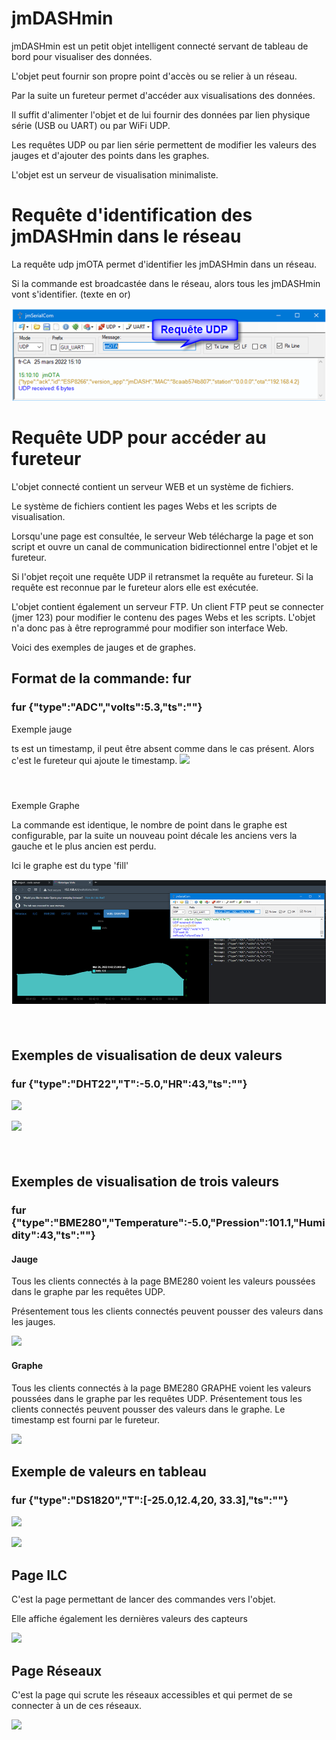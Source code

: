 # **jmDASHmin**

jmDASHmin est un petit objet intelligent connecté servant de tableau de bord pour visualiser des données.

L'objet peut fournir son propre point d'accès ou se relier à un réseau.

Par la suite un fureteur permet d'accéder aux visualisations des données.

Il suffit d'alimenter l'objet et de lui fournir des données par lien physique série (USB ou UART) ou par WiFi UDP.

Les requêtes UDP ou par lien série permettent de modifier les valeurs des jauges et d'ajouter des points dans les graphes.

L'objet est un serveur de visualisation minimaliste.

# ​Requête d'identification des jmDASHmin dans le réseau

La requête udp jmOTA permet d'identifier les jmDASHmin dans un réseau.

Si la commande est broadcastée dans le réseau, alors tous les jmDASHmin vont s'identifier. (texte en or)

![](./img/jmDash1.png)

# ​Requête UDP pour accéder au fureteur

L'objet connecté contient un serveur WEB et un système de fichiers.

Le système de fichiers contient les pages Webs et les scripts de visualisation.

Lorsqu'une page est consultée, le serveur Web télécharge la page et son script et ouvre un canal de communication bidirectionnel entre l'objet et le fureteur.

Si l'objet reçoit une requête UDP il retransmet la requête au fureteur. Si la requête est reconnue par le fureteur alors elle est exécutée.

L'objet contient également un serveur FTP. Un client FTP peut se connecter (jmer 123) pour modifier le contenu des pages Webs et les scripts. L'objet n'a donc pas à être reprogrammé pour modifier son interface Web.

Voici des exemples de jauges et de graphes.

## ​Format de la commande: fur

### ​fur {"type":"ADC","volts":5.3,"ts":""}

Exemple jauge

ts est un timestamp, il peut être absent comme dans le cas présent. Alors c'est le fureteur qui ajoute le timestamp. ![](./imgjmDash2.png)

#### ​

Exemple Graphe

La commande est identique, le nombre de point dans le graphe est configurable, par la suite un nouveau point décale les anciens vers la gauche et le plus ancien est perdu.

Ici le graphe est du type 'fill'

![](./img/jmDash3.png)

#### ​

## ​Exemples de visualisation de deux valeurs

### ​fur {"type":"DHT22","T":-5.0,"HR":43,"ts":""}

![](./imgjmDash2jauges.png)

![](./imgjmDash2lignes.png)

#### ​

## ​Exemples de visualisation de trois valeurs

### ​fur {"type":"BME280","Temperature":-5.0,"Pression":101.1,"Humidity":43,"ts":""}

#### ​Jauge

Tous les clients connectés à la page BME280 voient les valeurs poussées dans le graphe par les requêtes UDP.

Présentement tous les clients connectés peuvent pousser des valeurs dans les jauges.

![](RackMultipart20220811-1-degk9y_html_5415341114a35541.png)

#### ​Graphe

Tous les clients connectés à la page BME280 GRAPHE voient les valeurs poussées dans le graphe par les requêtes UDP. Présentement tous les clients connectés peuvent pousser des valeurs dans le graphe. Le timestamp est fourni par le fureteur.

![](RackMultipart20220811-1-degk9y_html_b95142b1a342ca60.png)

## ​Exemple de valeurs en tableau

### ​fur {"type":"DS1820","T":[-25.0,12.4,20, 33.3],"ts":""}

![](RackMultipart20220811-1-degk9y_html_c08490ab702c8ae7.png)

![](RackMultipart20220811-1-degk9y_html_43c97faaf3bb505b.png)

###


## ​Page ILC

C'est la page permettant de lancer des commandes vers l'objet.

Elle affiche également les dernières valeurs des capteurs

![](RackMultipart20220811-1-degk9y_html_46f497786acdb6d8.png)

###


## ​Page Réseaux

C'est la page qui scrute les réseaux accessibles et qui permet de se connecter à un de ces réseaux.

![](RackMultipart20220811-1-degk9y_html_d6a08c88df3649c2.png)